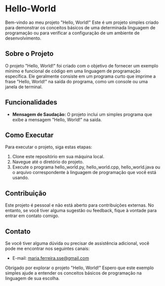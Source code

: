 # Hello-World

Bem-vindo ao meu projeto "Hello, World!" Este é um projeto simples criado para demonstrar os conceitos básicos de uma determinada linguagem de programação ou para verificar a configuração de um ambiente de desenvolvimento.

## Sobre o Projeto

O projeto "Hello, World!" foi criado com o objetivo de fornecer um exemplo mínimo e funcional de código em uma linguagem de programação específica. Ele geralmente consiste em um programa curto que imprime a frase "Hello, World!" na saída do programa, como um console ou uma janela de terminal.

## Funcionalidades

- **Mensagem de Saudação:** O projeto inclui um simples programa que exibe a mensagem "Hello, World!" na saída.

## Como Executar

Para executar o projeto, siga estas etapas:

1. Clone este repositório em sua máquina local.
2. Navegue até o diretório do projeto.
3. Execute o programa hello_world.py, hello_world.cpp, hello_world.java ou o arquivo correspondente à linguagem de programação que você está usando.

## Contribuição

Este projeto é pessoal e não está aberto para contribuições externas. No entanto, se você tiver alguma sugestão ou feedback, fique à vontade para entrar em contato comigo.

## Contato

Se você tiver alguma dúvida ou precisar de assistência adicional, você pode me encontrar nos seguintes canais:

- E-mail: maria.ferreira.sse@gmail.com

Obrigado por explorar o projeto "Hello, World!" Espero que este exemplo simples ajude a entender os conceitos básicos de programação na linguagem de sua escolha.
